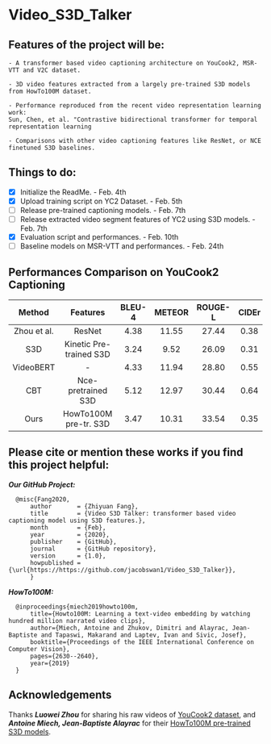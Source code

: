 # Video_S3D_Talker

## Features of the project will be:

```
- A transformer based video captioning architecture on YouCook2, MSR-VTT and V2C dataset.

- 3D video features extracted from a largely pre-trained S3D models from HowTo100M dataset.

- Performance reproduced from the recent video representation learning work:
Sun, Chen, et al. "Contrastive bidirectional transformer for temporal representation learning

- Comparisons with other video captioning features like ResNet, or NCE finetuned S3D baselines.
```

## Things to do:
- [x] Initialize the ReadMe.                                            - Feb. 4th
- [x] Upload training script on YC2 Dataset.                            - Feb. 5th
- [ ] Release pre-trained captioning models.                            - Feb. 7th
- [ ] Release extracted video segment features of YC2 using S3D models. - Feb. 7th
- [x] Evaluation script and performances.                               - Feb. 10th
- [ ] Baseline models on MSR-VTT and performances.                      - Feb. 24th

## Performances Comparison on YouCook2 Captioning

| Method  | Features | BLEU-4 | METEOR | ROUGE-L | CIDEr |
|  :---:  |  :---:  |  :---:  |  :---:  |  :---:  |  :---:  |
| Zhou et al. | ResNet | 4.38 | 11.55 | 27.44 | 0.38 |
| S3D | Kinetic Pre-trained S3D | 3.24 | 9.52 | 26.09 | 0.31 |
| VideoBERT | - | 4.33 | 11.94 | 28.80 | 0.55 |
| CBT | Nce-pretrained S3D | 5.12 | 12.97 | 30.44 | 0.64 |
| Ours | HowTo100M pre-tr. S3D | 3.47 | 10.31 | 33.54 | 0.35 |

##   Please cite or mention these works if you find this project helpful: 
  
  ***Our GitHub Project:***
  ```
    @misc{Fang2020,
        author       = {Zhiyuan Fang},
        title        = {Video S3D Talker: transformer based video captioning model using S3D features.},
        month        = {Feb},
        year         = {2020},
        publisher    = {GitHub},
        journal      = {GitHub repository},
        version      = {1.0},
        howpublished = {\url{https://https://github.com/jacobswan1/Video_S3D_Talker}},
        }
  ```
  
  ***HowTo100M:***
  ```
    @inproceedings{miech2019howto100m,
        title={Howto100M: Learning a text-video embedding by watching hundred million narrated video clips},
        author={Miech, Antoine and Zhukov, Dimitri and Alayrac, Jean-Baptiste and Tapaswi, Makarand and Laptev, Ivan and Sivic, Josef},
        booktitle={Proceedings of the IEEE International Conference on Computer Vision},
        pages={2630--2640},
        year={2019}
    }
```

## Acknowledgements

Thanks ***Luowei Zhou*** for sharing his raw videos of [YouCook2 dataset](http://youcook2.eecs.umich.edu/), and  ***Antoine Miech, Jean-Baptiste Alayrac*** for their [HowTo100M pre-trained S3D models](https://github.com/antoine77340/S3D_HowTo100M).

